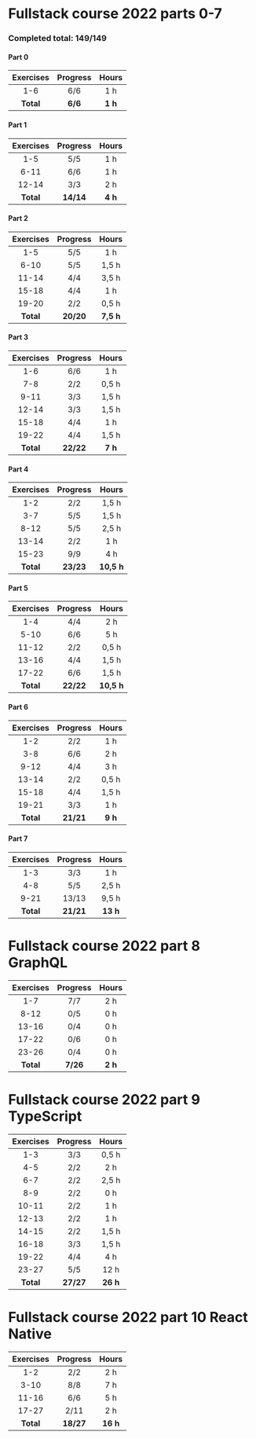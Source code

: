 # Fullstack course 2022 parts 0-7

### Completed total: 149/149

#### Part 0

| Exercises | Progress |  Hours  |
| :-------: | :------: | :-----: |
|    1-6    |   6/6    |   1 h   |
| **Total** | **6/6**  | **1 h** |

#### Part 1

| Exercises | Progress  |  Hours  |
| :-------: | :-------: | :-----: |
|    1-5    |    5/5    |   1 h   |
|   6-11    |    6/6    |   1 h   |
|   12-14   |    3/3    |   2 h   |
| **Total** | **14/14** | **4 h** |

#### Part 2

| Exercises | Progress  |   Hours   |
| :-------: | :-------: | :-------: |
|    1-5    |    5/5    |    1 h    |
|   6-10    |    5/5    |   1,5 h   |
|   11-14   |    4/4    |   3,5 h   |
|   15-18   |    4/4    |    1 h    |
|   19-20   |    2/2    |   0,5 h   |
| **Total** | **20/20** | **7,5 h** |

#### Part 3

| Exercises | Progress  |  Hours  |
| :-------: | :-------: | :-----: |
|    1-6    |    6/6    |   1 h   |
|    7-8    |    2/2    |  0,5 h  |
|   9-11    |    3/3    |  1,5 h  |
|   12-14   |    3/3    |  1,5 h  |
|   15-18   |    4/4    |   1 h   |
|   19-22   |    4/4    |  1,5 h  |
| **Total** | **22/22** | **7 h** |

#### Part 4

| Exercises | Progress  |   Hours    |
| :-------: | :-------: | :--------: |
|    1-2    |    2/2    |   1,5 h    |
|    3-7    |    5/5    |   1,5 h    |
|   8-12    |    5/5    |   2,5 h    |
|   13-14   |    2/2    |    1 h     |
|   15-23   |    9/9    |    4 h     |
| **Total** | **23/23** | **10,5 h** |

#### Part 5

| Exercises | Progress  |   Hours    |
| :-------: | :-------: | :--------: |
|    1-4    |    4/4    |    2 h     |
|   5-10    |    6/6    |    5 h     |
|   11-12   |    2/2    |   0,5 h    |
|   13-16   |    4/4    |   1,5 h    |
|   17-22   |    6/6    |   1,5 h    |
| **Total** | **22/22** | **10,5 h** |

#### Part 6

| Exercises | Progress  |  Hours  |
| :-------: | :-------: | :-----: |
|    1-2    |    2/2    |   1 h   |
|    3-8    |    6/6    |   2 h   |
|   9-12    |    4/4    |   3 h   |
|   13-14   |    2/2    |  0,5 h  |
|   15-18   |    4/4    |  1,5 h  |
|   19-21   |    3/3    |   1 h   |
| **Total** | **21/21** | **9 h** |

#### Part 7

| Exercises | Progress  |  Hours   |
| :-------: | :-------: | :------: |
|    1-3    |    3/3    |   1 h    |
|    4-8    |    5/5    |  2,5 h   |
|   9-21    |   13/13   |  9,5 h   |
| **Total** | **21/21** | **13 h** |

# Fullstack course 2022 part 8 GraphQL

| Exercises | Progress |  Hours  |
| :-------: | :------: | :-----: |
|    1-7    |   7/7    |   2 h   |
|   8-12    |   0/5    |   0 h   |
|   13-16   |   0/4    |   0 h   |
|   17-22   |   0/6    |   0 h   |
|   23-26   |   0/4    |   0 h   |
| **Total** | **7/26** | **2 h** |

# Fullstack course 2022 part 9 TypeScript

| Exercises | Progress  |  Hours   |
| :-------: | :-------: | :------: |
|    1-3    |    3/3    |  0,5 h   |
|    4-5    |    2/2    |   2 h    |
|    6-7    |    2/2    |  2,5 h   |
|    8-9    |    2/2    |   0 h    |
|   10-11   |    2/2    |   1 h    |
|   12-13   |    2/2    |   1 h    |
|   14-15   |    2/2    |  1,5 h   |
|   16-18   |    3/3    |  1,5 h   |
|   19-22   |    4/4    |   4 h    |
|   23-27   |    5/5    |   12 h   |
| **Total** | **27/27** | **26 h** |

# Fullstack course 2022 part 10 React Native

| Exercises | Progress  |  Hours   |
| :-------: | :-------: | :------: |
|    1-2    |    2/2    |   2 h    |
|   3-10    |    8/8    |   7 h    |
|   11-16   |    6/6    |   5 h    |
|   17-27   |   2/11    |   2 h    |
| **Total** | **18/27** | **16 h** |
